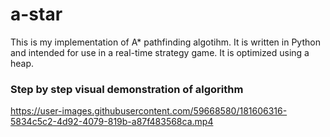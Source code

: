 # a-star
This is my implementation of A* pathfinding algotihm. It is written in Python and intended for use in a real-time strategy game. It is optimized using a heap.

### Step by step visual demonstration of algorithm
https://user-images.githubusercontent.com/59668580/181606316-5834c5c2-4d92-4079-819b-a87f483568ca.mp4
